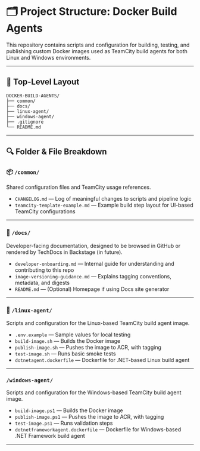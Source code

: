 # 🗂 Project Structure: Docker Build Agents

This repository contains scripts and configuration for building, testing, and publishing custom Docker images used as TeamCity build agents for both Linux and Windows environments.

---

## 📁 Top-Level Layout

```
DOCKER-BUILD-AGENTS/
├── common/
├── docs/
├── linux-agent/
├── windows-agent/
├── .gitignore
└── README.md
```

---

## 🔍 Folder & File Breakdown

### 📦 `/common/`
Shared configuration files and TeamCity usage references.

- `CHANGELOG.md` — Log of meaningful changes to scripts and pipeline logic
- `teamcity-template-example.md` — Example build step layout for UI-based TeamCity configurations

---

### 📖 `/docs/`
Developer-facing documentation, designed to be browsed in GitHub or rendered by TechDocs in Backstage (in future).

- `developer-onboarding.md` — Internal guide for understanding and contributing to this repo
- `image-versioning-guidance.md` — Explains tagging conventions, metadata, and digests
- `README.md` — (Optional) Homepage if using Docs site generator

---

### 🐧 `/linux-agent/`
Scripts and configuration for the Linux-based TeamCity build agent image.

- `.env.example` — Sample values for local testing
- `build-image.sh` — Builds the Docker image
- `publish-image.sh` — Pushes the image to ACR, with tagging
- `test-image.sh` — Runs basic smoke tests
- `dotnetagent.dockerfile` — Dockerfile for .NET-based Linux build agent

---

###  `/windows-agent/`
Scripts and configuration for the Windows-based TeamCity build agent image.

- `build-image.ps1` — Builds the Docker image
- `publish-image.ps1` — Pushes the image to ACR, with tagging
- `test-image.ps1` — Runs validation steps
- `dotnetframeworkagent.dockerfile` — Dockerfile for Windows-based .NET Framework build agent

---
